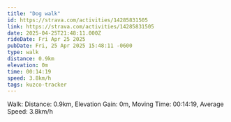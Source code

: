 ```yaml
---
title: "Dog walk"
id: https://strava.com/activities/14285831505
link: https://strava.com/activities/14285831505
date: 2025-04-25T21:48:11.000Z
rideDate: Fri Apr 25 2025
pubDate: Fri, 25 Apr 2025 15:48:11 -0600
type: walk
distance: 0.9km
elevation: 0m
time: 00:14:19
speed: 3.8km/h
tags: kuzco-tracker
---
```

Walk: Distance: 0.9km, Elevation Gain: 0m, Moving Time: 00:14:19, Average Speed: 3.8km/h